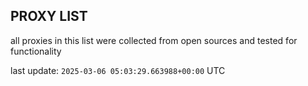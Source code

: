 ## PROXY LIST

all proxies in this list were collected from open sources and tested for functionality

last update: `2025-03-06 05:03:29.663988+00:00` UTC